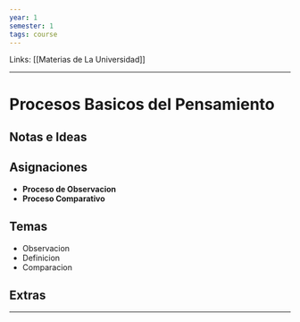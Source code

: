 ```yaml
---
year: 1
semester: 1
tags: course
---
```

Links: [[Materias de La Universidad]]
___
# Procesos Basicos del Pensamiento

## Notas e Ideas

## Asignaciones
- **Proceso de Observacion**
- **Proceso Comparativo**
## Temas
- Observacion
- Definicion
- Comparacion

## Extras
___

